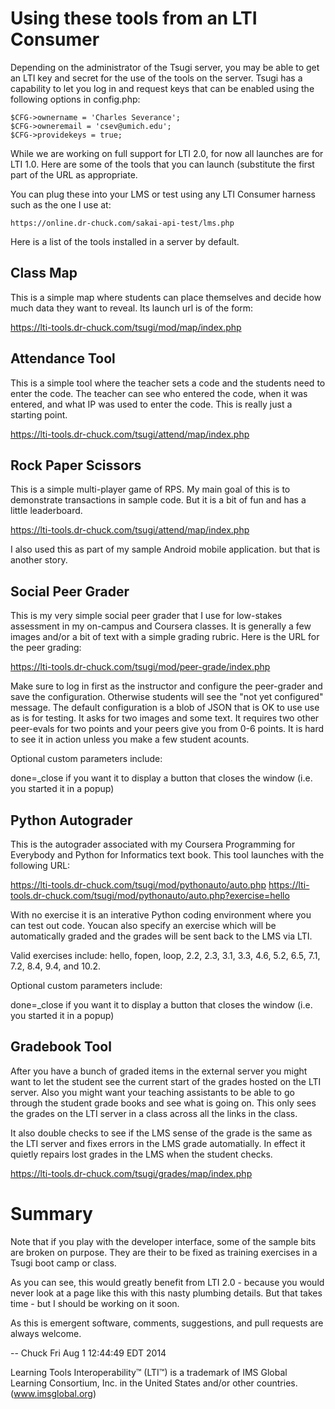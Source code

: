 Using these tools from an LTI Consumer
======================================

Depending on the administrator of the Tsugi server, you may
be able to get an LTI key and secret for the use of the tools 
on the server.  Tsugi has a capability to let you log in 
and request keys that can be enabled using the following 
options in config.php:

    $CFG->ownername = 'Charles Severance';
    $CFG->owneremail = 'csev@umich.edu';
    $CFG->providekeys = true;

While we are working on full support for LTI 2.0, for now
all launches are for LTI 1.0.  Here are some of the tools
that you can launch (substitute the first part of the
URL as appropriate.

You can plug these into your LMS or test using any LTI 
Consumer harness such as the one I use at:

    https://online.dr-chuck.com/sakai-api-test/lms.php

Here is a list of the tools installed in a server by default.

Class Map
---------

This is a simple map where students can place themselves and
decide how much data they want to reveal. Its launch url is of
the form:

https://lti-tools.dr-chuck.com/tsugi/mod/map/index.php  

Attendance Tool
---------------

This is a simple tool where the teacher sets a code and the students
need to enter the code.  The teacher can see who entered the code,
when it was entered, and what IP was used to enter the code.
This is really just a starting point.

https://lti-tools.dr-chuck.com/tsugi/attend/map/index.php  

Rock Paper Scissors
-------------------

This is a simple multi-player game of RPS.  My main goal of this
is to demonstrate transactions in sample code.  But it is a bit 
of fun and has a little leaderboard.

https://lti-tools.dr-chuck.com/tsugi/attend/map/index.php  

I also used this as part of my sample Android mobile application.
but that is another story.

Social Peer Grader
------------------

This is my very simple social peer grader that I use for low-stakes assessment 
in my on-campus and Coursera classes.   It is generally a few images and/or a bit
of text with a simple grading rubric.  Here is the URL for the peer grading:

https://lti-tools.dr-chuck.com/tsugi/mod/peer-grade/index.php  

Make sure to log in first as the instructor and configure the peer-grader and
save the configuration.  Otherwise students will see the "not yet configured" 
message.  The default configuration is a blob of JSON that is OK to use use as 
is for testing.   It asks for two images and some text.   It requires two other 
peer-evals for two points and your peers give you from 0-6 points.  It is hard 
to see it in action unless you make a few student acounts.

Optional custom parameters include:

done=_close if you want it to display a button that closes the window (i.e. 
you started it in a popup)

Python Autograder
-----------------

This is the autograder associated with my Coursera 
Programming for Everybody and Python for Informatics text book.
This tool launches with the following URL:

https://lti-tools.dr-chuck.com/tsugi/mod/pythonauto/auto.php
https://lti-tools.dr-chuck.com/tsugi/mod/pythonauto/auto.php?exercise=hello

With no exercise it is an interative Python coding environment 
where you can test out code.  Youcan also specify an exercise which will
be automatically graded and the grades will be sent back to the LMS
via LTI.

Valid exercises include: hello, fopen, loop, 2.2, 2.3, 3.1, 3.3, 4.6, 
5.2, 6.5, 7.1, 7.2, 8.4, 9.4, and 10.2.

Optional custom parameters include:

done=_close if you want it to display a button that closes the window (i.e. 
you started it in a popup)

Gradebook Tool
--------------

After you have a bunch of graded items in the external server you 
might want to let the student see the current start of the grades
hosted on the LTI server.  Also you might want your teaching assistants
to be able to go through the student grade books and see what is going
on.  This only sees the grades on the LTI server in a class across 
all the links in the class.

It also double checks to see if the LMS sense of the grade is the 
same as the LTI server and fixes errors in the LMS grade automatially.
In effect it quietly repairs lost grades in the LMS when the student
checks.

https://lti-tools.dr-chuck.com/tsugi/grades/map/index.php  

Summary
=======

Note that if you play with the developer interface, some of the 
sample bits are broken on purpose.   They are their to be fixed as
training exercises in a Tsugi boot camp or class.

As you can see, this would greatly benefit from LTI 2.0 - because 
you would never look at a page like this with this nasty plumbing 
details.  But that takes time - but I should be working on it soon.

As this is emergent software, comments, suggestions, and pull 
requests are always welcome.

\-- Chuck
Fri Aug  1 12:44:49 EDT 2014

Learning Tools Interoperability™ (LTI™) is a
trademark of IMS Global Learning Consortium, Inc. in 
the United States and/or other countries. (www.imsglobal.org)


